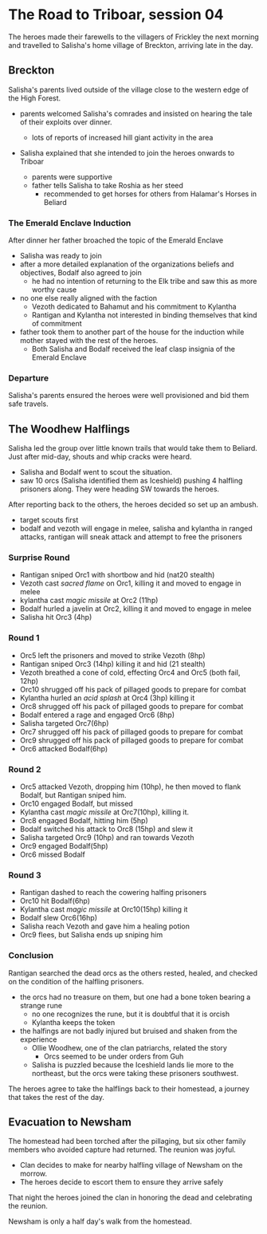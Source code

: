 # The Road to Triboar, session 04

The heroes made their farewells to the villagers of Frickley the next morning and travelled to Salisha's home village of Breckton, arriving late in the day.

## Breckton

Salisha's parents lived outside of the village close to the western edge of the High Forest.

- parents welcomed Salisha's comrades and insisted on hearing the tale of their exploits over dinner.
	- lots of reports of increased hill giant activity in the area

- Salisha explained that she intended to join the heroes onwards to Triboar
	- parents were supportive
	- father tells Salisha to take Roshia as her steed
		- recommended to get horses for others from Halamar's Horses in Beliard

### The Emerald Enclave Induction

After dinner her father broached the topic of the Emerald Enclave

- Salisha was ready to join
- after a more detailed explanation of the organizations beliefs and objectives, Bodalf also agreed to join
	- he had no intention of returning to the Elk tribe and saw this as more worthy cause
- no one else really aligned with the faction
	- Vezoth dedicated to Bahamut and his commitment to Kylantha
	- Rantigan and Kylantha not interested in binding themselves that kind of commitment
- father took them to another part of the house for the induction while mother stayed with the rest of the heroes.
	- Both Salisha and Bodalf received the leaf clasp insignia of the Emerald Enclave

### Departure

Salisha's parents ensured the heroes were well provisioned and bid them safe travels.	

## The Woodhew Halflings

Salisha led the group over little known trails that would take them to Beliard. Just after mid-day, shouts and whip cracks were heard.

- Salisha and Bodalf went to scout the situation. 
- saw 10 orcs (Salisha identified them as Iceshield) pushing 4 halfling prisoners along. They were heading SW towards the heroes.

After reporting back to the others, the heroes decided so set up an ambush.

- target scouts first
- bodalf and vezoth will engage in melee, salisha and kylantha in ranged attacks, rantigan will sneak attack and attempt to free the prisoners

### Surprise Round

- Rantigan sniped Orc1 with shortbow and hid (nat20 stealth)
- Vezoth cast *sacred flame* on Orc1, killing it and moved to engage in melee
- kylantha cast *magic missile* at Orc2 (11hp)
- Bodalf hurled a javelin at Orc2, killing it and moved to engage in melee
- Salisha hit Orc3 (4hp)

### Round 1

- Orc5 left the prisoners and moved to strike Vezoth (8hp)
- Rantigan sniped Orc3 (14hp) killing it and hid (21 stealth)
- Vezoth breathed a cone of cold, effecting Orc4 and Orc5 (both fail, 12hp)
- Orc10 shrugged off his pack of pillaged goods to prepare for combat
- Kylantha hurled an *acid splash* at Orc4 (3hp) killing it
- Orc8 shrugged off his pack of pillaged goods to prepare for combat
- Bodalf entered a rage and engaged Orc6 (8hp)
- Salisha targeted Orc7(6hp)
- Orc7 shrugged off his pack of pillaged goods to prepare for combat
- Orc9 shrugged off his pack of pillaged goods to prepare for combat
- Orc6 attacked Bodalf(6hp)

### Round 2

- Orc5 attacked Vezoth, dropping him (10hp), he then moved to flank Bodalf, but Rantigan sniped him.
- Orc10 engaged Bodalf, but missed
- Kylantha cast *magic missile* at Orc7(10hp), killing it.
- Orc8 engaged Bodalf, hitting him (5hp)
- Bodalf switched his attack to Orc8 (15hp) and slew it
- Salisha targeted Orc9 (10hp) and ran towards Vezoth
- Orc9 engaged Bodalf(5hp)
- Orc6 missed Bodalf

### Round 3
- Rantigan dashed to reach the cowering halfing prisoners
- Orc10 hit Bodalf(6hp)
- Kylantha cast *magic missile* at Orc10(15hp) killing it
- Bodalf slew Orc6(16hp)
- Salisha reach Vezoth and gave him a healing potion
- Orc9 flees, but Salisha ends up sniping him

### Conclusion

Rantigan searched the dead orcs as the others rested, healed, and checked on the condition of the halfling prisoners.

- the orcs had no treasure on them, but one had a bone token bearing a strange rune
	- no one recognizes the rune, but it is doubtful that it is orcish
	- Kylantha keeps the token
- the halfings are not badly injured but bruised and shaken from the experience
	- Ollie Woodhew, one of the clan patriarchs, related the story
		- Orcs seemed to be under orders from Guh
	- Salisha is puzzled because the Iceshield lands lie more to the northeast, but the orcs were taking these prisoners southwest.

The heroes agree to take the halflings back to their homestead, a journey that takes the rest of the day.

## Evacuation to Newsham

The homestead had been torched after the pillaging, but six other family members who avoided capture had returned. The reunion was joyful.

- Clan decides to make for nearby halfling village of Newsham on the morrow.
- The heroes decide to escort them to ensure they arrive safely

That night the heroes joined the clan in honoring the dead and celebrating the reunion.

Newsham is only a half day's walk from the homestead.
